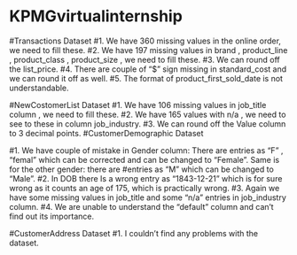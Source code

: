 # KPMGvirtualinternship
#Transactions Dataset
#1.	We have 360 missing values in the online order, we need to fill these.
#2.	We have 197 missing values in brand , product_line , product_class , product_size , we need to fill these.
#3.	We can round off the list_price.
#4.	There are couple of “$” sign missing in standard_cost and we can round it off as well.
#5.	The format of product_first_sold_date is not understandable. 

#NewCostomerList Dataset
#1.	We have 106 missing values in job_title column , we need to fill these.
#2.	We have 165 values with n/a , we need to see to these in column job_industry.
#3.	We can round off the Value column to 3 decimal points.
#CustomerDemographic Dataset

#1.	We have couple of mistake in Gender column: There are entries as “F” , “femal” which can be corrected and can be changed to “Female”. Same is for the other gender: there are #entries as “M” which can be changed to “Male”.
#2.	In DOB there Is a wrong entry as “1843-12-21” which is for sure wrong as it counts an age of 175, which is practically wrong.
#3.	Again we have some missing values in job_title and some “n/a” entries in job_industry column.
#4.	We are unable to understand the “default” column and can’t find out its importance.

#CustomerAddress Dataset
#1.	I couldn’t find any problems with the dataset.
